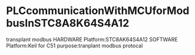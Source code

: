 # PLCcommunicationWithMCUforModbusInSTC8A8K64S4A12
transplant modbus
HARDWARE Platform:STC8AK64S4A12
SOFTWARE Platform:Keil for C51
purpose:tranplant modbus protocal
